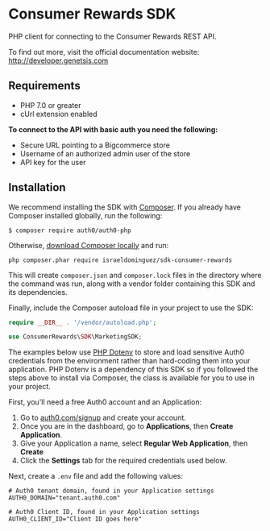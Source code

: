 Consumer Rewards SDK
====================

PHP client for connecting to the Consumer Rewards REST API.

To find out more, visit the official documentation website:
http://developer.genetsis.com

Requirements
------------

- PHP 7.0 or greater
- cUrl extension enabled

**To connect to the API with basic auth you need the following:**

- Secure URL pointing to a Bigcommerce store
- Username of an authorized admin user of the store
- API key for the user


## Installation

We recommend installing the SDK with [Composer](https://getcomposer.org/doc/00-intro.md). If you already have Composer installed globally, run the following:

```
$ composer require auth0/auth0-php
```

Otherwise, [download Composer locally](https://getcomposer.org/doc/00-intro.md#locally) and run:

```
php composer.phar require israeldominguez/sdk-consumer-rewards
``` 

This will create `composer.json` and `composer.lock` files in the directory where the command was run, along with a vendor folder containing this SDK and its dependencies. 

Finally, include the Composer autoload file in your project to use the SDK:

```php
require __DIR__ . '/vendor/autoload.php';

use ConsumerRewards\SDK\MarketingSDK;
```

The examples below use [PHP Dotenv](https://github.com/josegonzalez/php-dotenv) to store and load sensitive Auth0 credentials from the environment rather than hard-coding them into your application. PHP Dotenv is a dependency of this SDK so if you followed the steps above to install via Composer, the class is available for you to use in your project. 

First, you'll need a free Auth0 account and an Application:

1. Go to [auth0.com/signup](https://auth0.com/signup) and create your account.
2. Once you are in the dashboard, go to **Applications**, then **Create Application**.
3. Give your Application a name, select **Regular Web Application**, then **Create**
4. Click the **Settings** tab for the required credentials used below.

Next, create a `.env` file and add the following values:

```
# Auth0 tenant domain, found in your Application settings
AUTH0_DOMAIN="tenant.auth0.com"

# Auth0 Client ID, found in your Application settings
AUTH0_CLIENT_ID="Client ID goes here"
